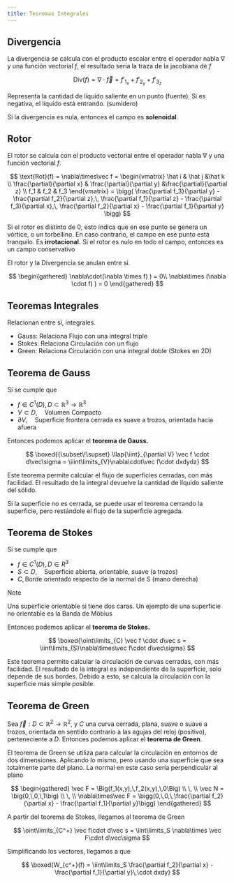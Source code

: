 ```yaml
---
title: Teoremas Integrales
---
```


## Divergencia

La divergencia se calcula con el producto escalar entre el operador nabla $\nabla$ y una función vectorial $f$, el resultado sería la traza de la jacobiana de $f$

$$
\text{Div}(f) = \nabla\cdot \vec f = f'_{1_x} + f'_{2_y}+ f'_{3_z}
$$

Representa la cantidad de líquido saliente en un punto (fuente). Si es negativa, el líquido está entrando. (sumidero)

Si la divergencia es nula, entonces el campo es **solenoidal**.

## Rotor

El rotor se calcula con el producto vectorial entre el operador nabla $\nabla$ y una función vectorial $f$.

$$
\text{Rot}(f) = \nabla\times\vec f = 
\begin{vmatrix}
\hat i & \hat j &\hat k \\
\frac{\partial}{\partial x} & \frac{\partial}{\partial y} &\frac{\partial}{\partial z} \\
f_1 & f_2 & f_3 
\end{vmatrix} =
\bigg(
\frac{\partial f_3}{\partial y} - \frac{\partial f_2}{\partial z},\,
\frac{\partial f_1}{\partial z} - \frac{\partial f_3}{\partial x},\,
\frac{\partial f_2}{\partial x} - \frac{\partial f_1}{\partial y}
\bigg)
$$

Si el rotor es distinto de 0, esto indica que en ese punto se genera un vórtice, o un torbellino. En caso contrario, el campo en ese punto está tranquilo. Es **irrotacional.** Si el rotor es nulo en todo el campo, entonces es un campo conservativo

El rotor y la Divergencia se anulan entre sí.

$$
\begin{gathered}
\nabla\cdot(\nabla \times f) ) = 0\\
\nabla\times (\nabla \cdot f) ) = 0
\end{gathered}
$$

## Teoremas Integrales

Relacionan entre sí, integrales.

- $\text{Gauss}$: Relaciona Flujo con una integral triple
- $\text{Stokes}$: Relaciona Circulación con un flujo
- $\text{Green}$: Relaciona Circulación con una integral doble (Stokes en 2D)

## Teorema de Gauss

Sí se cumple que

- $f \in C^1(D), D\subset \mathbb{R}^3\to \mathbb{R}^3$
- $V \subset D,\quad\text{Volumen Compacto}$
- $\partial V,\quad\text{Superficie frontera cerrada es suave a trozos, orientada hacia afuera}$

Entonces podemos aplicar el **teorema de Gauss.**

$$
\boxed{{\subset\!\supset} \llap{\iint}_{\partial V} \vec f \cdot d\vec\sigma = \iiint\limits_{V}\nabla\cdot\vec f\cdot dxdydz}
$$

Este teorema permite calcular el flujo de superficies cerradas, con más facilidad. El resultado de la integral devuelve la cantidad de líquido saliente del sólido.

Si la superficie no es cerrada, se puede usar el teorema cerrando la superficie, pero restándole el flujo de la superficie agregada.

## Teorema de Stokes

Sí se cumple que

- $f \in C^1(D), D\in R^3$
- $S \subset D,\quad\text{Superficie abierta, orientable, suave (a trozos)}$
- $C,\,\text{Borde orientado respecto de la normal de S (mano derecha)}$

> [!note]
> Una superficie orientable si tiene dos caras. Un ejemplo de una superficie no orientable es la Banda de Möbius

Entonces podemos aplicar el **teorema de Stokes.**

$$
\boxed{\oint\limits_{C} \vec f \cdot d\vec s = \iint\limits_{S}\nabla\times\vec f\cdot d\vec\sigma}
$$

Este teorema permite calcular la circulación de curvas cerradas, con más facilidad. El resultado de la integral es independiente de la superficie, solo depende de sus bordes. Debido a esto, se calcula la circulación con la superficie más simple posible.

## Teorema de Green

Sea $\vec f:D\subset \mathbb{R}^2\to\mathbb{R}^2$, y $C$ una curva cerrada, plana, suave o suave a trozos, orientada en sentido contrario a las agujas del reloj (positivo), perteneciente a $D$. Entonces podemos aplicar el **teorema de Green**.

El teorema de Green se utiliza para calcular la circulación en entornos de dos dimensiones. Aplicando lo mismo, pero usando una superficie que sea totalmente parte del plano. La normal en este caso sería perpendicular al plano

$$
\begin{gathered}
\vec F = \Big(f_1(x,y),\,f_2(x,y),\,0\Big)
\\ \, \\
\vec N = \big(0,\,0,\,1\big)
\\ \, \\
\nabla\times\vec F = \bigg(0,\,0,\,\frac{\partial f_2}{\partial x} - \frac{\partial f_1}{\partial y}\bigg)
\end{gathered}
$$

A partir del teorema de Stokes, llegamos al teorema de Green

$$
\oint\limits_{C^+} \vec f\cdot d\vec s = \iint\limits_S \nabla\times \vec F\cdot d\vec\sigma
$$

Simplificando los vectores, llegamos a que

$$
\boxed{W_{c^+}(f) = \iint\limits_S \frac{\partial f_2}{\partial x} - \frac{\partial f_1}{\partial y}\,\cdot dxdy}
$$
